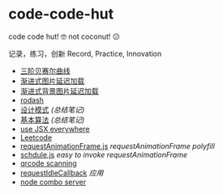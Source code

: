# code-code-hut
code code hut! 🤓  not coconut! 😕

记录，练习，创新
Record, Practice, Innovation

- [三阶贝赛尔曲线](https://robin-front.github.io/code-code-hut/bezierCurve/bezier.html)
- [渐进式图片延迟加载](https://robin-front.github.io/code-code-hut/progressive.js/demo/index.html)
- [渐进式背景图片延迟加载](https://robin-front.github.io/code-code-hut/progressive.js/demo/index.background.html)
- [rodash](https://robin-front.github.io/code-code-hut/rodash/rodash.js)
- [设计模式](./designPatterns/readme.md) *(总结笔记)*
- [基本算法](./arithmetic/readme.md) *(总结笔记)*
- [use JSX everywhere](./jsx/)
- [Leetcode](./leetcode/readme.md)
- [requestAnimationFrame.js](./requestAnimationFrame.js/requestAnimationFrame.js) *requestAnimationFrame polyfill*
- [schdule.js](./schdule.js) *easy to invoke requestAnimationFrame*
- [qrcode scanning](./qrcodeScanning/readme.md)
- [requestIdleCallback](./requestIdleCallback) *应用*
- [node combo server](./node-combo)

